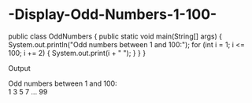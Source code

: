 # -Display-Odd-Numbers-1-100-

public class OddNumbers {
    public static void main(String[] args) {
        System.out.println("Odd numbers between 1 and 100:");
        for (int i = 1; i <= 100; i += 2) {
            System.out.print(i + " ");
        }
    }
}

Output

Odd numbers between 1 and 100:  
1 3 5 7 ... 99
